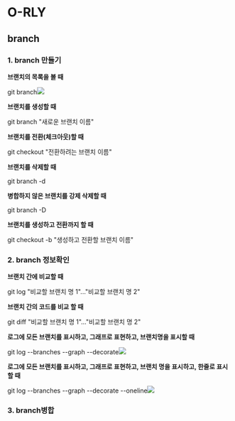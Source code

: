 # O-RLY
## branch

### 1. branch 만들기

**브랜치의 목록을 볼 때**

git branch![](F:\바탕화면\1-1.PNG)

**브랜치를 생성할 때**

git branch "새로운 브랜치 이름"

**브랜치를 전환(체크아웃)할 때**

git checkout "전환하려는 브랜치 이름"

**브랜치를 삭제할 때**

git branch -d

**병합하지 않은 브랜치를 강제 삭제할 때**

git branch -D

**브랜치를 생성하고 전환까지 할 때**

git checkout -b "생성하고 전환할 브랜치 이름"



### 2. branch 정보확인

**브랜치 간에 비교할 때**

git log "비교할 브랜치 명 1"..."비교할 브랜치 명 2"

**브랜치 간의 코드를 비교 할 때**

git diff "비교할 브랜치 명 1"..."비교할 브랜치 명 2"



**로그에 모든 브랜치를 표시하고, 그래프로 표현하고, 브랜치명을 표시할 때**

git log --branches --graph --decorate![](F:\바탕화면\branch.PNG)



**로그에 모든 브랜치를 표시하고, 그래프로 표현하고, 브랜치 명을 표시하고, 한줄로 표시할 때**

git log --branches --graph --decorate --oneline![](F:\바탕화면\3.PNG)



### 3. branch병합

